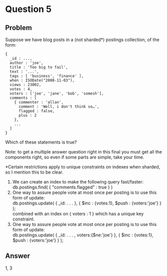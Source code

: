 # Question 5

## Problem

Suppose we have blog posts in a (not sharded*) postings collection, of the form:
```
{
  _id : ...,
  author : 'joe',
  title : 'Too big to fail',
  text : '...',
  tags : [ 'business', 'finance' ],
  when : ISODate("2008-11-03"),
  views : 23002,
  votes : 4,
  voters : ['joe', 'jane', 'bob', 'somesh'],
  comments : [
    { commenter : 'allan',
      comment : 'Well, i don't think so…',
      flagged : false,
      plus : 2
    },
    ...
  ]
}
```
Which of these statements is true?

Note: to get a multiple answer question right in this final you must get all the components right, so even if some parts are simple, take your time.

*Certain restrictions apply to unique constraints on indexes when sharded, so I mention this to be clear.

1. We can create an index to make the following query fast/faster:  
   db.postings.find( { "comments.flagged" : true } )
2. One way to assure people vote at most once per posting is to use this form of update:  
  db.postings.update(
  \{ _id: . . . \},
  { $inc : {votes:1}, $push : {voters:'joe'} }
);  
combined with an index on { voters : 1 } which has a unique key constraint.
3. One way to assure people vote at most once per posting is to use this form of update:  
  db.postings.update(
  { _id: . . . , voters:{$ne:'joe'} },
  { $inc : {votes:1}, $push : {voters:'joe'} } );


## Answer
1, 3

